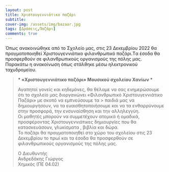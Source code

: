 ```yaml
---
layout: post
title: Χριστουγεννιάτικο παζάρι
subtitle: 
cover-img: /assets/img/bazaar.jpg
tags: [Δράσεις,Παζάρι]
comments: true
---
```


Όπως ανακοινώθηκε από το Σχολείο μας, στις 23 Δεκεμβρίου 2022 θα πραγματοποιηθεί Χριστουγεννιάτικο φιλανθρωπικό παζάρι.Tα έσοδα θα προσφερθούν σε φιλανθρωπικούς οργανισμούς της πόλης μας.  
Παρακάτω η ανακοίνωση όπως στάλθηκε μέσω ηλεκτρονικού ταχυδρομείου.

>
> __* «Χριστουγεννιάτικο παζάρι» Μουσικού σχολείου Χανίων *__ 
>
> Αγαπητοί γονείς και κηδεμόνες, θα θέλαμε να σας ενημερώσουμε ότι το σχολείο μας διοργανώνει «Φιλανθρωπικό Χριστουγεννιάτικο Παζάρι» με σκοπό να εμπνεύσουμε τα > παιδιά μας να δημιουργήσουν, να τα ευαισθητοποιήσουμε και να τα ενθαρρύνουμε στην προσφορά, την ενσυναίσθηση και την αλληλεγγύη.  
> Οι μαθητές μπορούν να συμμετέχουν ατομικά ή ομαδικά, προσφέροντας Χριστουγεννιάτικες δημιουργίες που θα κατασκευάσουν, γλυκίσματα , βιβλία και δώρα.  
> Το παζάρι θα πραγματοποιηθεί στο χώρο του σχολείου στις 23 Δεκεμβρίου το πρωί και τα έσοδα θα προσφερθούν σε φιλανθρωπικούς οργανισμούς της πόλης μας. 
>
>
> Ο Διευθυντής  
> Ανδρεδάκης Γιώργος  
> Χημικός (ΠΕ 04.02)  
>
